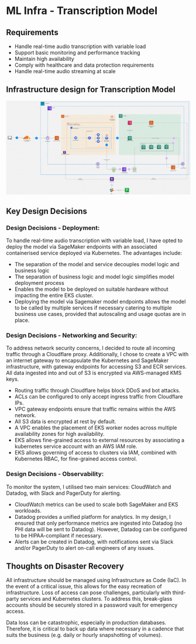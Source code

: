 # ML Infra - Transcription Model

## Requirements

- Handle real-time audio transcription with variable load
- Support basic monitoring and performance tracking
- Maintain high availability
- Comply with healthcare and data protection requirements
- Handle real-time audio streaming at scale

## Infrastructure design for Transcription Model

![architecture diagram](./architecture-diagram.png)

## Key Design Decisions

### Design Decisions - Deployment:

To handle real-time audio transcription with variable load, I have opted to deploy the model via SageMaker endpoints with an associated containerised service deployed via Kubernetes. The advantages include:

- The separation of the model and service decouples model logic and business logic
- The separation of business logic and model logic simplifies model deployment process
- Enables the model to be deployed on suitable hardware without impacting the entire EKS cluster.
- Deploying the model via Sagemaker model endpoints allows the model to be called by multiple services if necessary catering to multiple business use cases, provided that autoscaling and usage quotas are in place.

### Design Decisions - Networking and Security:

To address network security concerns, I decided to route all incoming traffic through a Cloudflare proxy. Additionally, I chose to create a VPC with an internet gateway to encapsulate the Kubernetes and SageMaker infrastructure, with gateway endpoints for accessing S3 and ECR services. All data ingested into and out of S3 is encrypted via AWS-managed KMS keys. 

- Routing traffic through Cloudflare helps block DDoS and bot attacks.
- ACLs can be configured to only accept ingress traffic from Cloudflare IPs.
- VPC gateway endpoints ensure that traffic remains within the AWS network.
- All S3 data is encrypted at rest by default.
- A VPC enables the placement of EKS worker nodes across multiple availability zones for high availability.
- EKS allows fine-grained access to external resources by associating a kubernetes service account with an AWS IAM role.
- EKS allows governing of access to clusters via IAM, combined with Kubernetes RBAC, for fine-grained access control.

### Design Decisions - Observability:

To monitor the system, I utilised two main services: CloudWatch and Datadog, with Slack and PagerDuty for alerting.

- CloudWatch metrics can be used to scale both SageMaker and EKS workloads.
- Datadog provides a unified platform for analytics. In my design, I ensured that only performance metrics are ingested into Datadog (no PHI data will be sent to Datadog). However, Datadog can be configured to be HIPAA-compliant if necessary.
- Alerts can be created in Datadog, with notifications sent via Slack and/or PagerDuty to alert on-call engineers of any issues.

## Thoughts on Disaster Recovery

All infrastructure should be managed using Infrastructure as Code (IaC). In the event of a critical issue, this allows for the easy recreation of infrastructure. Loss of access can pose challenges, particularly with third-party services and Kubernetes clusters. To address this, break-glass accounts should be securely stored in a password vault for emergency access.

Data loss can be catastrophic, especially in production databases. Therefore, it is critical to back up data where necessary in a cadence that suits the business (e.g. daily or hourly snapshotting of volumes).
